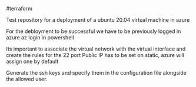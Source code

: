 #terraform

Test repository for a deployment of a ubuntu 20.04 virtual machine in azure

For the debloyment to be successful we have to be previously logged in azure
az login in powershell

Its important to associate the virtual network with the virtual interface and create the rules for the 22 port
Public IP has to be set on static, azure will assign one by default

Generate the ssh keys and specify them in the configuration file alongside the allowed user.
